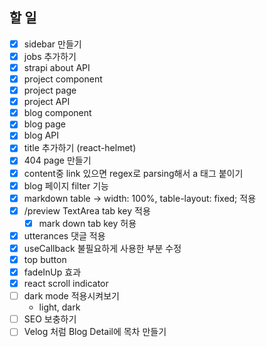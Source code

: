 ## 할 일

- [x] sidebar 만들기
- [x] jobs 추가하기
- [x] strapi about API
- [x] project component
- [x] project page
- [x] project API
- [x] blog component
- [x] blog page
- [x] blog API
- [x] title 추가하기 (react-helmet)
- [x] 404 page 만들기
- [x] content중 link 있으면 regex로 parsing해서 a 태그 붙이기
- [x] blog 페이지 filter 기능
- [x] markdown table -> width: 100%, table-layout: fixed; 적용
- [x] /preview TextArea tab key 적용
  - [x] mark down tab key 허용
- [x] utterances 댓글 적용
- [x] useCallback 불필요하게 사용한 부분 수정
- [x] top button
- [x] fadeInUp 효과
- [x] react scroll indicator
- [ ] dark mode 적용시켜보기
  - light, dark
- [ ] SEO 보충하기
- [ ] Velog 처럼 Blog Detail에 목차 만들기
